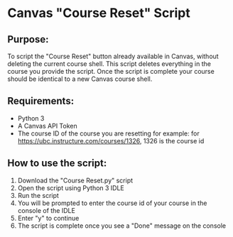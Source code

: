 # Canvas "Course Reset" Script
## Purpose: 
To script the "Course Reset" button already available in Canvas, without deleting the current course shell. This script deletes everything in the course you provide the script. Once the script is complete your course should be identical to a new Canvas course shell. 	
## Requirements:
- Python 3
- A Canvas API Token
- The course ID of the course you are resetting
for example: for https://ubc.instructure.com/courses/1326, 1326 is the course id
## How to use the script:
1. Download the "Course Reset.py" script
2. Open the script using Python 3 IDLE
3. Run the script
4. You will be prompted to enter the course id of your course in the console of the IDLE
5. Enter "y" to continue
6. The script is complete once you see a "Done" message on the console
